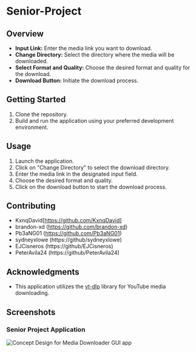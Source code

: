 # Senior-Project

## Overview
- **Input Link:** Enter the media link you want to download.
- **Change Directory:** Select the directory where the media will be downloaded.
- **Select Format and Quality:** Choose the desired format and quality for the download.
- **Download Button:** Initiate the download process.

## Getting Started

1. Clone the repository.
2. Build and run the application using your preferred development environment.

## Usage

1. Launch the application.
2. Click on "Change Directory" to select the download directory.
3. Enter the media link in the designated input field.
4. Choose the desired format and quality.
5. Click on the download button to start the download process.

## Contributing

- KxnqDavid[https://github.com/KxnqDavid]
- brandon-xd (https://github.com/brandon-xd)
- Pb3aNG01 (https://github.com/Pb3aNG01)
- sydneyxlowe (https://github/sydneyxlowe)
- EJCisneros (https://github/EJCisneros)
- PeterAvila24 (https://github/PeterAvila24)

## Acknowledgments

- This application utilizes the [yt-dlp](https://github.com/yt-dlp/yt-dlp) library for YouTube media downloading.


## Screenshots

### Senior Project Application
![Concept Design for Media Downloader GUI app](https://cdn.discordapp.com/attachments/1203095578003771412/1212893121340248125/image.png?ex=65f37dbe&is=65e108be&hm=23409190afba6a561ecf2ace8865d77e64530dd5962858587b97ab6f7a07b5e0&)
